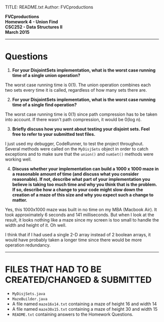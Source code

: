 TITLE: README.txt
Author: FVCproductions

**FVCproductions**  
**Homework 4 - Union Find**  
**CSC252 - Data Structures II**  
**March 2015**  

---

# Questions

1. **For your DisjointSets implementation, what is the worst case running time of a single union operation?**

The worst case running time is 0(1). The union operation combines each two sets every time it is called, regardless of how many sets there are.

2. **For your DisjointSets implementation, what is the worst case running time of a single find operation?**

The worst case running time is 0(1) since path compression has to be taken into account. If there wasn't path compression, it would be 0(log n). 
 
3. **Briefly discuss how you went about testing your disjoint sets. Feel free to refer to your submitted test files.**

I just used my debugger, CodeRunner, to test the project throughout. Several methods were called on the `MyDisjSets` object in order to catch exceptions and to make sure that the `union()` and `numSet()` methods were working well. 

4. **Discuss whether your implementation can build a 1000 x 1000 maze in a reasonable amount of time (and discuss what you consider reasonable).  If not, describe what part of your implementation you believe is taking too much time and why you think that is the problem.  If so, describe how a change to your code might slow down the creation of a maze of this size and why you expect such a change to matter.**

Yes, this 1000x1000 maze was built in no time on my MBA (Macbook Air). It took approximately 6 seconds and 141 milliseconds. But when I look at the result, it looks nothing like a maze since my screen is too small to handle the width and height of it. Oh well.

I think that if I had used a single 2-D array instead of 2 boolean arrays, it would have probably taken a longer time since there would be more operation redundancy.

---

# **FILES THAT HAD TO BE CREATED/CHANGED & SUBMITTED**

- `MyDisjSets.java`
- `MazeBuilder.java`
- A file named `maze16x14.txt`  containing a maze of height 16 and width 14
- A file named `maze30x15.txt`  containing a maze of height 30 and width 15
- `README.txt` containing answers to the Homework Questions. 

